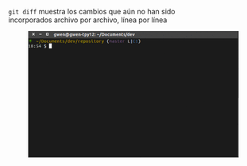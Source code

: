 `git diff` muestra los cambios que aún no han sido<br/>incorporados archivo por archivo, línea por línea
<figure class="toggle-figure">
    <span class="toggle-figure__button"></span>
    <img class="toggle-figure__figure" alt="git diff" src="img/gif/git-diff.gif"/>
</figure>
